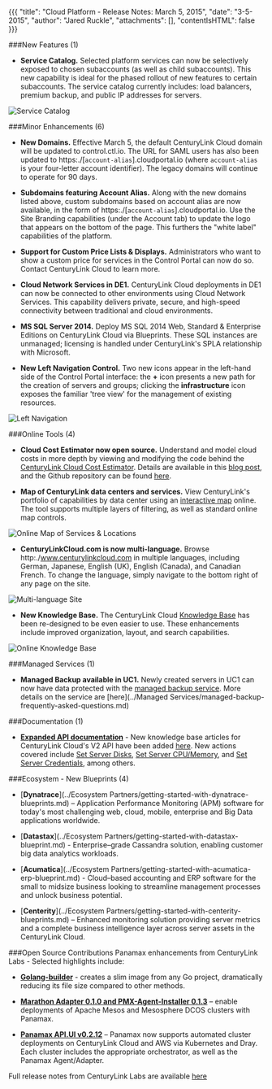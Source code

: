 {{{
  "title": "Cloud Platform - Release Notes: March 5, 2015",
  "date": "3-5-2015",
  "author": "Jared Ruckle",
  "attachments": [],
  "contentIsHTML": false
}}}

###New Features (1)

* **Service Catalog.** Selected platform services can now be selectively exposed to chosen subaccounts (as well as child subaccounts). This new capability is ideal for the phased rollout of new features to certain subaccounts. The service catalog currently includes: load balancers, premium backup, and public IP addresses for servers.

![Service Catalog](...images/service-catalog-01.png)

###Minor Enhancements (6)

* **New Domains.** Effective March 5, the default CenturyLink Cloud domain will be updated to control.ctl.io.  The URL for SAML users has also been updated to https:./[`account-alias`].cloudportal.io (where `account-alias` is your four-letter account identifier). The legacy domains will continue to operate for 90 days.

* **Subdomains featuring Account Alias.** Along with the new domains listed above, custom subdomains based on account alias are now available, in the form of https:./[`account-alias`].cloudportal.io. Use the Site Branding capabilities (under the Account tab) to update the logo that appears on the bottom of the page. This furthers the "white label" capabilities of the platform.

* **Support for Custom Price Lists & Displays.** Administrators who want to show a custom price for services in the Control Portal can now do so. Contact CenturyLink Cloud to learn more.

* **Cloud Network Services in DE1.** CenturyLink Cloud deployments in DE1 can now be connected to other environments using Cloud Network Services.  This capability delivers private, secure, and high-speed connectivity between traditional and cloud environments.

* **MS SQL Server 2014.** Deploy MS SQL 2014 Web, Standard & Enterprise Editions on CenturyLink Cloud via Blueprints.  These SQL instances are unmanaged; licensing is handled under CenturyLink's SPLA relationship with Microsoft.

* **New Left Navigation Control.** Two new icons appear in the left-hand side of the Control Portal interface: the **+** icon presents a new path for the creation of servers and groups; clicking the **infrastructure** icon exposes the familiar 'tree view' for the management of existing resources.

![Left Navigation](...images/left-nav-01.png)

###Online Tools (4)

* **Cloud Cost Estimator now open source.** Understand and model cloud costs in more depth by viewing and modifying the code behind the [CenturyLink Cloud Cost Estimator](http:./www.centurylinkcloud.com/estimator). Details are available in this [blog post](http://www.centurylinkcloud.com/blog/post/cloud-services-estimator-now-open-source), and the Github repository can be found [here](http://www.github.com/CenturyLinkCloud/PriceEstimator).

* **Map of CenturyLink data centers and services.** View CenturyLink's portfolio of capabilities by data center using an [interactive map](http:./www.centurylinkcloud.com/data-centers) online.  The tool supports multiple layers of filtering, as well as standard online map controls.

![Online Map of Services & Locations](...images/datacenter-capabilities-map-01.png)

* **CenturyLinkCloud.com is now multi-language.** Browse http:./www.centurylinkcloud.com in multiple languages, including German, Japanese, English (UK), English (Canada), and Canadian French. To change the language, simply navigate to the bottom right of any page on the site.

![Multi-language Site](...images/multilanguage-website-01.png)
* **New Knowledge Base.** The CenturyLink Cloud [Knowledge Base](http:./www.centurylinkcloud.com/knowledge-base) has been re-designed to be even easier to use. These enhancements include improved organization, layout, and search capabilities.

![Online Knowledge Base](...images/knowledge-base-online-01.png)

###Managed Services (1)
* **Managed Backup available in UC1.** Newly created servers in UC1 can now have data protected with the [managed backup service](http:./www.centurylinkcloud.com/managed-services/backup). More details on the service are [here](../Managed Services/managed-backup-frequently-asked-questions.md)

###Documentation (1)
* [**Expanded API documentation**](http:./www.centurylinkcloud.com/api-docs/v2/) - New knowledge base articles for CenturyLink Cloud's V2 API have been added [here](http://www.centurylinkcloud.com/api-docs/v2/). New actions covered include [Set Server Disks](http://www.centurylinkcloud.com/api-docs/v2/#servers-set-server-disks), [Set Server CPU/Memory](http://www.centurylinkcloud.com/api-docs/v2/#servers-set-server-cpumemory), and [Set Server Credentials](http://www.centurylinkcloud.com/api-docs/v2/#servers-set-server-credentials), among others.

###Ecosystem - New Blueprints (4)

* [**Dynatrace**](../Ecosystem Partners/getting-started-with-dynatrace-blueprints.md) – Application Performance Monitoring (APM) software for today's most challenging web, cloud, mobile, enterprise and Big Data applications worldwide.


* [**Datastax**](../Ecosystem Partners/getting-started-with-datastax-blueprint.md) - Enterprise–grade Cassandra solution, enabling customer big data analytics workloads.


* [**Acumatica**](../Ecosystem Partners/getting-started-with-acumatica-erp-blueprint.md) - Cloud–based accounting and ERP software for the small to midsize business looking to streamline management processes and unlock business potential.

* [**Centerity**](../Ecosystem Partners/getting-started-with-centerity-blueprints.md) – Enhanced monitoring solution providing server metrics and a complete business intelligence layer across  server assets in the CenturyLink Cloud.

###Open Source Contributions
Panamax enhancements from CenturyLink Labs - Selected highlights include:

* [**Golang-builder**](http:./www.centurylinklabs.com/small-docker-images-for-go-apps/) - creates a slim image from any Go project, dramatically reducing its file size compared to other methods.

* [**Marathon Adapter 0.1.0  and PMX-Agent-Installer 0.1.3**](http:./www.centurylinklabs.com/deploy-to-a-mesosphere-cluster-with-the-panamax-marathon-adapter/) – enable deployments of Apache Mesos and Mesosphere DCOS clusters with Panamax.

* [**Panamax API.UI v0.2.12**](http://www.centurylinklabs.com/automated-deployment-endpoint-creation-with-panamax/) – Panamax now supports automated cluster deployments on CenturyLink Cloud and AWS via Kubernetes and Dray. Each cluster includes the appropriate orchestrator, as well as the Panamax Agent/Adapter.

Full release notes from CenturyLink Labs are available [here](https:./github.com/CenturyLinkLabs/panamax-ui/wiki/Release-Notes)
